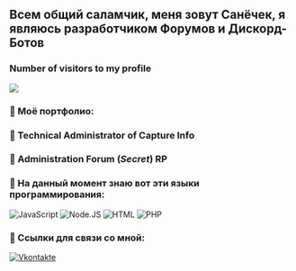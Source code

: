 ## Всем общий саламчик, меня зовут Санёчек, я являюсь разработчиком Форумов и Дискорд-Ботов

### Number of visitors to my profile

![](https://komarev.com/ghpvc/?username=alificate&style=flat-square&color=0db00b)

### 💼 Моё портфолио:

### 👾 Technical Administrator of Capture Info
### 👾 Administration Forum (*Secret*) RP 

### 🤖 На данный момент знаю вот эти языки программирования:

![JavaScript](https://img.shields.io/badge/-Java%20Script-424242?style=for-the-badge&logo=javascript&logoColor=E9D54D)
![Node.JS](https://img.shields.io/badge/-Node%20JS-424242?style=for-the-badge&logo=node.js&logoColor=1ef742)
![HTML](https://img.shields.io/badge/-HTML-424242?style=for-the-badge&logo=HTML5&logoColor=E34F26)
![PHP](https://img.shields.io/badge/-PHP-424242?style=for-the-badge&logo=php&logoColor=777BB4)

### 📝 Ссылки для связи со мной:

[![Vkontakte](https://img.shields.io/badge/-VKONTAKTE-424242?style=for-the-badge&logo=vk&logoColor=3b96ff)](https://vk.com/krolxrage)
